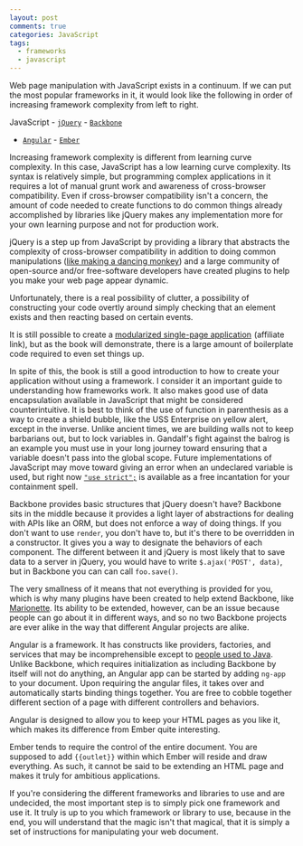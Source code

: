 ```yaml
---
layout: post
comments: true
categories: JavaScript
tags:
  - frameworks
  - javascript
---
```


Web page manipulation with JavaScript exists in a continuum.  If we can put
the most popular frameworks in it, it would look like the following in order
of increasing framework complexity from left to right.

JavaScript - [`jQuery`](//www.jquery.com) - [`Backbone`](//www.backbonejs.org)
- [`Angular`]( //www.angularjs.org ) - [`Ember`]( //www.emberjs.org )

Increasing framework complexity is different from learning curve complexity.
In this case, JavaScript has a low learning curve complexity. Its syntax is
relatively simple, but programming complex applications in it requires a lot
of manual grunt work and awareness of cross-browser compatibility. Even if
cross-browser compatibility isn't a concern, the amount of code needed to
create functions to do common things already accomplished by libraries like
jQuery makes any implementation more for your own learning purpose and not for
production work.

jQuery is a step up from JavaScript by providing a library that abstracts the
complexity of cross-browser compatibility in addition to doing common
manipulations ([like making a dancing monkey][2]) and a large community of
open-source and/or free-software developers have created plugins to help you
make your web page appear dynamic.

Unfortunately, there is a real possibility of clutter, a possibility of
constructing your code overtly around simply checking that an element exists
and then reacting based on certain events.

It is still possible to create a <a
href="http://www.amazon.com/gp/product/1617290750/ref=as_li_tl?ie=UTF8&camp=1789&creative=390957&creativeASIN=1617290750&linkCode=as2&tag=trilanwebsite&linkId=CZZDZUA33GFFXDX2">modularized
single-page application</a><img
src="http://ir-na.amazon-adsystem.com/e/ir?t=trilanwebsite&l=as2&o=1&a=1617290750"
width="1" height="1" border="0" alt="" style="border:none !important;
margin:0px !important;" /> (affiliate link), but as the book will demonstrate,
there is a large amount of boilerplate code required to even set things up.

In spite of this, the book is still a good introduction to how to create your
application without using a framework. I consider it an important guide to
understanding how frameworks work. It also makes good use of data
encapsulation available in JavaScript that might be considered
counterintuitive. It is best to think of the use of function in parenthesis as
a way to create a shield bubble, like the USS Enterprise on yellow alert,
except in the inverse. Unlike ancient times, we are building walls not to keep
barbarians out, but to lock variables in. Gandalf's fight against the balrog
is an example you must use in your long journey toward ensuring that a
variable doesn't pass into the global scope. Future implementations of
JavaScript may move toward giving an error when an undeclared variable is
used, but right now [`"use strict";`][3] is available as a free incantation
for your containment spell.

Backbone provides basic structures that jQuery doesn't have?  Backbone sits in
the middle because it provides a light layer of abstractions for dealing with
APIs like an ORM, but does not enforce a way of doing things. If you don't
want to use `render`, you don't have to, but it's there to be overridden in a
constructor. It gives you a way to designate the behaviors of each component.
The different between it and jQuery is most likely that to save data to a
server in jQuery, you would have to write `$.ajax('POST', data)`, but in
Backbone you can can call `foo.save()`.

The very smallness of it means that not everything is provided for you, which
is why many plugins have been created to help extend Backbone, like
[Marionette][4]. Its ability to be extended, however, can be an issue because
people can go about it in different ways, and so no two Backbone projects are
ever alike in the way that different Angular projects are alike.

Angular is a framework. It has constructs like providers, factories, and
services that may be incomprehensible except to [people used to Java][1].
Unlike Backbone, which requires initialization as including Backbone by itself
will not do anything, an Angular app can be started by adding `ng-app` to your
document. Upon requiring the angular files, it takes over and automatically
starts binding things together. You are free to cobble together different
section of a page with different controllers and behaviors.

Angular is designed to allow you to keep your HTML pages as you like it, which
makes its difference from Ember quite interesting.

Ember tends to require the control of the entire document. You are supposed to
add `{{outlet}}` within which Ember will reside and draw everything. As such,
it cannot be said to be extending an HTML page and makes it truly for
ambitious applications.

If you're considering the different frameworks and libraries to use and are
undecided, the most important step is to simply pick one framework and use it.
It truly is up to you which framework or library to use, because in the end,
you will understand that the magic isn't that magical, that it is simply a set
of instructions for manipulating your web document.

[1]: http://codeofrob.com/entries/you-have-ruined-javascript.html "You have ruined JavaScript"
[2]: http://www.newyorker.com/tech/elements/group-rules-web "The Group that rules the web"
[3]: https://developer.mozilla.org/en-US/docs/Web/JavaScript/Reference/Strict_mode
[4]: http://marionettejs.com
